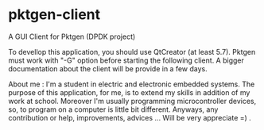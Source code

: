 # pktgen-client
A GUI Client for Pktgen (DPDK project)

To devellop this application, you should use QtCreator (at least 5.7).
Pktgen must work with "-G" option before starting the following client.
A bigger documentation about the client will be provide in a few days.

About me :
I'm a student in electric and electronic embedded systems. The purpose of this application, for me, is to extend my skills in addition of my work at school. Moreover I'm usually programming microcontroller devices, so, to program on a computer is little bit different. Anyways, any contribution or help, improvements, advices ... Will be very appreciate =) . 
